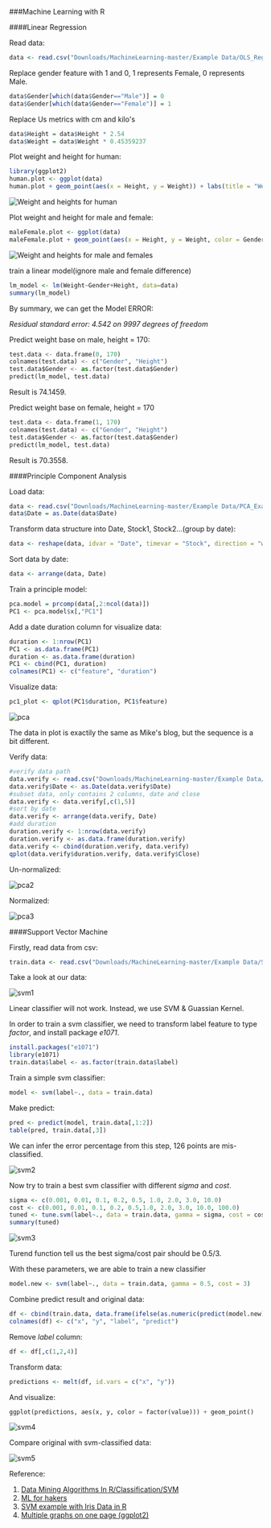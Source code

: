 ###Machine Learning with R

####Linear Regression

Read data:

```r
data <- read.csv("Downloads/MachineLearning-master/Example Data/OLS_Regression_Example_3.csv", stringsAsFactors=F))
```

Replace gender feature with 1 and 0, 1 represents Female, 0 represents Male.

```r
data$Gender[which(data$Gender=="Male")] = 0
data$Gender[which(data$Gender=="Female")] = 1
```

Replace Us metrics with cm and kilo's

```r
data$Height = data$Height * 2.54
data$Weight = data$Weight * 0.45359237
```

Plot weight and height for human:

```r
library(ggplot2)
human.plot <- ggplot(data)
human.plot + geom_point(aes(x = Height, y = Weight)) + labs(title = "Weight and heights for male and females")
```

![Weight and heights for human](imgs/1.png)

Plot weight and height for male and female:

```r
maleFemale.plot <- ggplot(data)
maleFemale.plot + geom_point(aes(x = Height, y = Weight, color = Gender)) + labs(title = "Weight and heights for male and females")
```

![Weight and heights for male and females](imgs/2.png)

train a linear model(ignore male and female difference)

```r
lm_model <- lm(Weight~Gender+Height, data=data)
summary(lm_model)
```

By summary, we can get the Model ERROR:

*Residual standard error: 4.542 on 9997 degrees of freedom*

Predict weight base on male, height = 170:

```python
test.data <- data.frame(0, 170)
colnames(test.data) <- c("Gender", "Height")
test.data$Gender <- as.factor(test.data$Gender)
predict(lm_model, test.data)
```

Result is 74.1459.

Predict weight base on female, height = 170

```python
test.data <- data.frame(1, 170)
colnames(test.data) <- c("Gender", "Height")
test.data$Gender <- as.factor(test.data$Gender)
predict(lm_model, test.data)
```

Result is 70.3558.

####Principle Component Analysis

Load data:

```r
data <- read.csv("Downloads/MachineLearning-master/Example Data/PCA_Example_1.csv", stringsAsFactors=F)
data$Date = as.Date(data$Date)
```

Transform data structure into Date, Stock1, Stock2...(group by date):

```r
data <- reshape(data, idvar = "Date", timevar = "Stock", direction = "wide")
```

Sort data by date:

```r
data <- arrange(data, Date)
```

Train a principle model:

```r
pca.model = prcomp(data[,2:ncol(data)])
PC1 <- pca.model$x[,"PC1"]
```

Add a date duration column for visualize data:

```r
duration <- 1:nrow(PC1)
PC1 <- as.data.frame(PC1)
duration <- as.data.frame(duration)
PC1 <- cbind(PC1, duration)
colnames(PC1) <- c("feature", "duration")
```

Visualize data:

```r
pc1_plot <- qplot(PC1$duration, PC1$feature)
```

![pca](imgs/pca.png)

The data in plot is exactily the same as Mike's blog, but the sequence is a bit different.

Verify data:

```r
#verify data path
data.verify <- read.csv("Downloads/MachineLearning-master/Example Data/PCA_Example_2.csv", stringsAsFactors = F)
data.verify$Date <- as.Date(data.verify$Date)
#subset data, only contains 2 columns, date and close
data.verify <- data.verify[,c(1,5)]
#sort by date
data.verify <- arrange(data.verify, Date)
#add duration
duration.verify <- 1:nrow(data.verify)
duration.verify <- as.data.frame(duration.verify)
data.verify <- cbind(duration.verify, data.verify)
qplot(data.verify$duration.verify, data.verify$Close)
```

Un-normalized:

![pca2](imgs/pca2.png)

Normalized:

![pca3](imgs/pca3.png)

####Support Vector Machine

Firstly, read data from csv:

```r
train.data <- read.csv("Downloads/MachineLearning-master/Example Data/SVM_Example_1.csv", stringsAsFactors=F)
```

Take a look at our data:

![svm1](imgs/svm1.png)

Linear classifier will not work. Instead, we use SVM & Guassian Kernel.

In order to train a svm classifier, we need to transform label feature to type *factor*, and install package *e1071*.

```r
install.packages("e1071")
library(e1071)
train.data$label <- as.factor(train.data$label)
```

Train a simple svm classifier:

```r
model <- svm(label~., data = train.data)
```

Make predict:

```r
pred <- predict(model, train.data[,1:2])
table(pred, train.data[,3])
```

We can infer the error percentage from this step, 126 points are mis-classified.

![svm2](imgs/svm2.png)

Now try to train a best svm classifier with different *sigma* and *cost*.

```r
sigma <- c(0.001, 0.01, 0.1, 0.2, 0.5, 1.0, 2.0, 3.0, 10.0)
cost <- c(0.001, 0.01, 0.1, 0.2, 0.5,1.0, 2.0, 3.0, 10.0, 100.0)
tuned <- tune.svm(label~., data = train.data, gamma = sigma, cost = cost)
summary(tuned)
```

![svm3](imgs/svm3.png)

Turend function tell us the best sigma/cost pair should be 0.5/3.

With these parameters, we are able to train a new classifier

```r
model.new <- svm(label~., data = train.data, gamma = 0.5, cost = 3)
```

Combine predict result and original data:

```r
df <- cbind(train.data, data.frame(ifelse(as.numeric(predict(model.new))>1,1,0)))
colnames(df) <- c("x", "y", "label", "predict")
```

Remove *label* column:

```r
df <- df[,c(1,2,4)]
```

Transform data:

```r
predictions <- melt(df, id.vars = c("x", "y"))
```

And visualize:

```python
ggplot(predictions, aes(x, y, color = factor(value))) + geom_point()
```

![svm4](imgs/svm4.png)

Compare original with svm-classified data:

![svm5](imgs/svm5.png)



Reference:

1. [Data Mining Algorithms In R/Classification/SVM](https://en.wikibooks.org/wiki/Data_Mining_Algorithms_In_R/Classification/SVM)
2. [ML for hakers](https://github.com/johnmyleswhite/ML_for_Hackers/blob/master/12-Model_Comparison/chapter12.R)
3. [SVM example with Iris Data in R](http://rischanlab.github.io/SVM.html)
4. [Multiple graphs on one page (ggplot2)](http://www.cookbook-r.com/Graphs/Multiple_graphs_on_one_page_(ggplot2)/)

